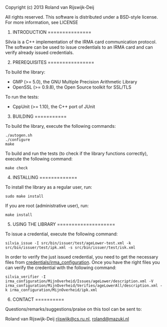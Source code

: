 Copyright (c) 2013 Roland van Rijswijk-Deij

All rights reserved. This software is distributed under a BSD-style
license. For more information, see LICENSE

1. INTRODUCTION
===============

Silvia is a C++ implementation of the IRMA card communication
protocol.  The software can be used to issue credentials to an IRMA
card and can verify already issued credentials.

2. PREREQUISITES
================

To build the library:

 - GMP (>= 5.0), the GNU Multiple Precision Arithmetic Library
 - OpenSSL (>= 0.9.8), the Open Source toolkit for SSL/TLS

To run the tests:

 - CppUnit (>= 1.10), the C++ port of JUnit

3. BUILDING
===========

To build the library, execute the following commands:

    ./autogen.sh
    ./configure
    make

To build and run the tests (to check if the library functions correctly), execute  the following command:

    make check

4. INSTALLING
=============

To install the library as a regular user, run:

    sudo make install

If you are root (administrative user), run:

    make install

5. USING THE LIBRARY
====================

To issue a credential, execute the following command:

    silvia_issue -I src/bin/issuer/test/ageLower-test.xml -k src/bin/issuer/test/ipk.xml -s src/bin/issuer/test/isk.xml

In order to verify the just issued credential, you need to get the
necessary files from [credentials/irma_configuration](https://github.com/credentials/irma_configuration).
Once you have the right files you can verify the credential with the
following command:

    silvia_verifier -I irma_configuration/MijnOverheid/Issues/ageLower/description.xml -V irma_configuration/MijnOverheid/Verifies/ageLowerAll/description.xml -k irma_configuration/MijnOverheid/ipk.xml

6. CONTACT
==========

Questions/remarks/suggestions/praise on this tool can be sent to:

Roland van Rijswijk-Deij <rijswijk@cs.ru.nl>, <roland@mazuki.nl>
